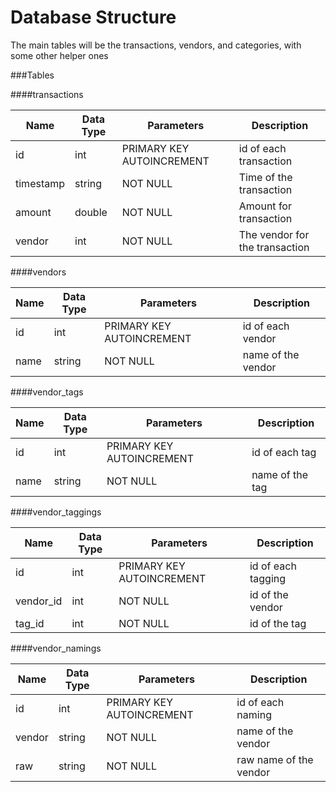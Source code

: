 Database Structure
==================

The main tables will be the transactions, vendors, and categories, with some other helper ones

###Tables

####transactions

| Name            | Data Type      | Parameters                | Description                      |
|-----------------|----------------|---------------------------|----------------------------------|
| id              | int            | PRIMARY KEY AUTOINCREMENT | id of each transaction           |
| timestamp       | string         | NOT NULL                  | Time of the transaction          |
| amount          | double         | NOT NULL                  | Amount for transaction           |
| vendor          | int            | NOT NULL                  | The vendor for the transaction   |

####vendors

| Name            | Data Type      | Parameters                | Description                      |
|-----------------|----------------|---------------------------|----------------------------------|
| id              | int            | PRIMARY KEY AUTOINCREMENT | id of each vendor                |
| name            | string         | NOT NULL                  | name of the vendor               |

####vendor_tags

| Name            | Data Type      | Parameters                | Description                      |
|-----------------|----------------|---------------------------|----------------------------------|
| id              | int            | PRIMARY KEY AUTOINCREMENT | id of each tag                   |
| name            | string         | NOT NULL                  | name of the tag                  |

####vendor_taggings

| Name            | Data Type      | Parameters                | Description                      |
|-----------------|----------------|---------------------------|----------------------------------|
| id              | int            | PRIMARY KEY AUTOINCREMENT | id of each tagging               |
| vendor_id       | int            | NOT NULL                  | id of the vendor                 |
| tag_id          | int            | NOT NULL                  | id of the tag                    |

####vendor_namings

| Name            | Data Type      | Parameters                | Description                      |
|-----------------|----------------|---------------------------|----------------------------------|
| id              | int            | PRIMARY KEY AUTOINCREMENT | id of each naming                |
| vendor          | string         | NOT NULL                  | name of the vendor               |
| raw             | string         | NOT NULL                  | raw name of the vendor           |

